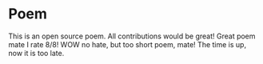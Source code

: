 # Poem
This is an open source poem. All contributions would be great!
Great poem mate I rate 8/8!
WOW no hate, but too short poem, mate!
The time is up, now it is too late.
